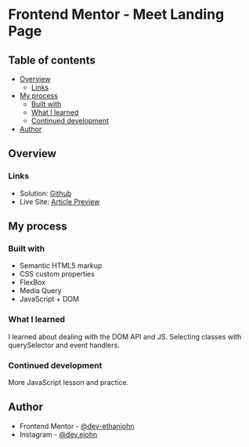 # Frontend Mentor - Meet Landing Page

## Table of contents

- [Overview](#overview)
  - [Links](#links)
- [My process](#my-process)
  - [Built with](#built-with)
  - [What I learned](#what-i-learned)
  - [Continued development](#continued-development)
- [Author](#author)

## Overview

### Links

- Solution: [Github](https://github.com/dev-ethanjohn/article-preview-component.git)
- Live Site: [Article Preview](https://article-preview-component-tan.vercel.app/)

## My process

### Built with

- Semantic HTML5 markup
- CSS custom properties
- FlexBox
- Media Query
- JavaScript + DOM

### What I learned

I learned about dealing with the DOM API and JS. Selecting classes with querySelector and event handlers.

### Continued development

More JavaScript lesson and practice.

## Author

- Frontend Mentor - [@dev-ethanjohn](https://www.frontendmentor.io/profile/dev-ethanjohn)
- Instagram - [@dev.ejohn](https://www.instagram.com/dev.ejohn/)
